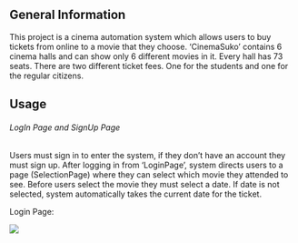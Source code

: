 ## General Information

This project is a cinema automation system which allows users to buy tickets from online to a movie that they choose. ‘CinemaSuko’ contains 6 cinema halls and can show only 6 different movies in it. Every hall has 73 seats. There are two different ticket fees. One for the students and one for the regular citizens. 

## Usage
###### LogIn Page and SignUp Page
Users must sign in to enter the system, if they don’t have an account they must sign up. After logging in from ‘LoginPage’,  system directs users to a page (SelectionPage) where they can select which movie they attended to see. Before users select the movie they must select a date. If date is not selected, system automatically takes the current date for the ticket. 

Login Page:

![](https://pandao.github.io/editor.md/examples/images/4.jpg)

